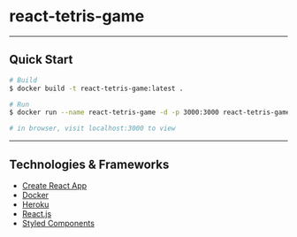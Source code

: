 # react-tetris-game

---

## Quick Start

```sh
# Build
$ docker build -t react-tetris-game:latest .

# Run
$ docker run --name react-tetris-game -d -p 3000:3000 react-tetris-game:latest

# in browser, visit localhost:3000 to view
```
---

## Technologies & Frameworks

- [Create React App](https://reactjs.org/docs/create-a-new-react-app.html)
- [Docker](https://www.docker.com/)
- [Heroku](https://www.heroku.com/)
- [React.js](https://reactjs.org/)
- [Styled Components](https://styled-components.com/)